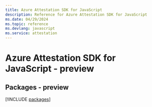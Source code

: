 ```yaml
---
title: Azure Attestation SDK for JavaScript
description: Reference for Azure Attestation SDK for JavaScript
ms.date: 04/29/2024
ms.topic: reference
ms.devlang: javascript
ms.service: attestation
---
```

# Azure Attestation SDK for JavaScript - preview
## Packages - preview
[!INCLUDE [packages](attestation-index.md)]